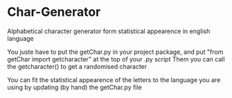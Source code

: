# Char-Generator
Alphabetical character generator form statistical appearence in english language

You juste have to put the getChar.py in your project package, and put "from getChar import getcharacter" at the top of your .py script
Them you can call the getcharacter() to get a randomised character

You can fit the statistical appearence of the letters to the language you are using by updating (by hand) the getChar.py file
